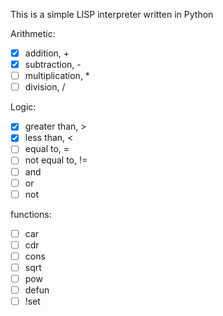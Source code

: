 This is a simple LISP interpreter written in Python

Arithmetic:
- [X] addition, +
- [X] subtraction, -
- [ ] multiplication, *
- [ ] division, /

Logic:
- [X] greater than, >
- [X] less than, <
- [ ] equal to, =
- [ ] not equal to, !=
- [ ] and
- [ ] or
- [ ] not

functions:
- [ ] car
- [ ] cdr
- [ ] cons
- [ ] sqrt
- [ ] pow
- [ ] defun
- [ ] !set
